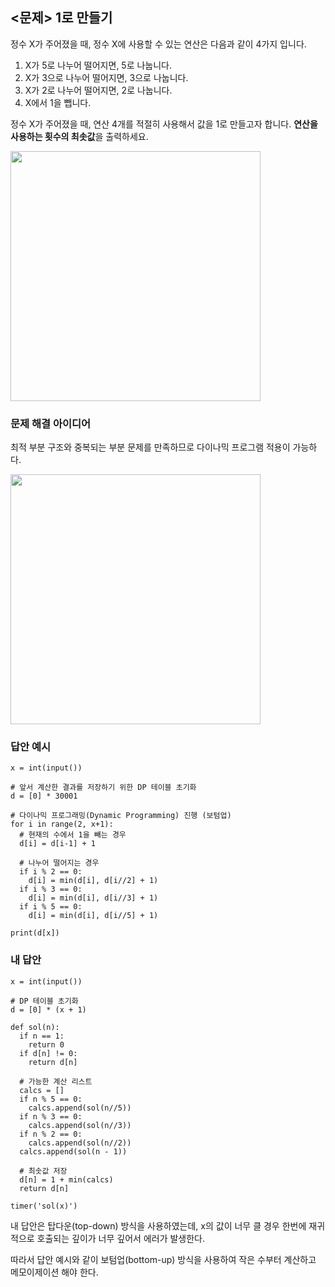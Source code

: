 ## <문제> 1로 만들기
정수 X가 주어졌을 때, 정수 X에 사용할 수 있는 연산은 다음과 같이 4가지 입니다.
1. X가 5로 나누어 떨어지면, 5로 나눕니다.
2. X가 3으로 나누어 떨어지면, 3으로 나눕니다.
3. X가 2로 나누어 떨어지면, 2로 나눕니다.
4. X에서 1을 뺍니다.

정수 X가 주어졌을 때, 연산 4개를 적절히 사용해서 값을 1로 만들고자 합니다. **연산을 사용하는 
횟수의 최솟값**을 출력하세요.

<img src=https://user-images.githubusercontent.com/62216628/161963926-77f9d0f5-394f-4153-b69c-2a58fa7a84fc.png width=400px></img>

### 문제 해결 아이디어
최적 부분 구조와 중복되는 부분 문제를 만족하므로 다이나믹 프로그램 적용이 가능하다.

<img src=https://user-images.githubusercontent.com/62216628/161967438-a7765fb9-863f-478f-90cb-4045306f8e00.png width=400px></img>


### 답안 예시
```
x = int(input())

# 앞서 계산한 결과를 저장하기 위한 DP 테이블 초기화
d = [0] * 30001

# 다이나믹 프로그래밍(Dynamic Programming) 진행 (보텀업)
for i in range(2, x+1):
  # 현재의 수에서 1을 빼는 경우
  d[i] = d[i-1] + 1
  
  # 나누어 떨어지는 경우
  if i % 2 == 0:
    d[i] = min(d[i], d[i//2] + 1)
  if i % 3 == 0:
    d[i] = min(d[i], d[i//3] + 1)
  if i % 5 == 0:
    d[i] = min(d[i], d[i//5] + 1)
    
print(d[x])
```

### 내 답안
```
x = int(input())

# DP 테이블 초기화
d = [0] * (x + 1)

def sol(n):
  if n == 1:
    return 0
  if d[n] != 0:
    return d[n]
  
  # 가능한 계산 리스트
  calcs = []
  if n % 5 == 0:
    calcs.append(sol(n//5))
  if n % 3 == 0:
    calcs.append(sol(n//3))
  if n % 2 == 0:
    calcs.append(sol(n//2))
  calcs.append(sol(n - 1))
  
  # 최솟값 저장
  d[n] = 1 + min(calcs)
  return d[n]

timer('sol(x)')
```
내 답안은 탑다운(top-down) 방식을 사용하였는데, x의 값이 너무 클 경우 한번에 재귀적으로 호출되는 
깊이가 너무 깊어서 에러가 발생한다.

따라서 답안 예시와 같이 보텀업(bottom-up) 방식을 사용하여 작은 수부터 계산하고 메모이제이션 해야 한다.

